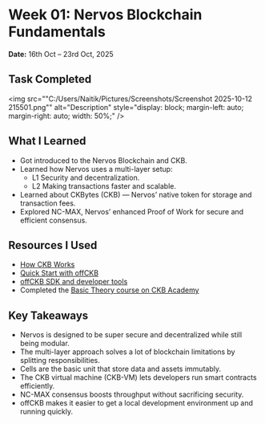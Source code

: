 # Week 01: Nervos Blockchain Fundamentals

**Date:** 16th Oct – 23rd Oct, 2025

## Task Completed
<img src=""C:/Users/Naitik/Pictures/Screenshots/Screenshot 2025-10-12 215501.png"" alt="Description" style="display: block; margin-left: auto; margin-right: auto; width: 50%;" />

## What I Learned

- Got introduced to the Nervos Blockchain and CKB.
- Learned how Nervos uses a multi-layer setup:
  - L1 Security and decentralization.
  - L2 Making transactions faster and scalable.
- Learned about CKBytes (CKB) — Nervos’ native token for storage and transaction fees.
- Explored NC-MAX, Nervos’ enhanced Proof of Work for secure and efficient consensus.
## Resources I Used

- [How CKB Works](https://docs.nervos.org/docs/getting-started/how-ckb-works)
- [Quick Start with offCKB](https://docs.nervos.org/docs/getting-started/quick-start)
- [offCKB SDK and developer tools](https://docs.nervos.org/docs/sdk-and-devtool/offckb)
- Completed the [Basic Theory course on CKB Academy](https://academy.ckb.dev/courses/basic-theory)

## Key Takeaways

- Nervos is designed to be super secure and decentralized while still being modular.
- The multi-layer approach solves a lot of blockchain limitations by splitting responsibilities.
- Cells are the basic unit that store data and assets immutably.
- The CKB virtual machine (CKB-VM) lets developers run smart contracts efficiently.
- NC-MAX consensus boosts throughput without sacrificing security.
- offCKB makes it easier to get a local development environment up and running quickly.
